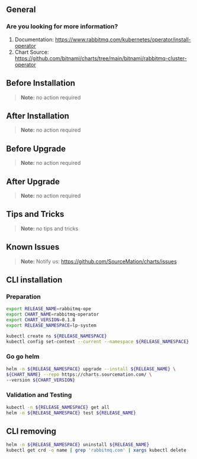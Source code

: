 ## General

### Are you looking for more information?

1. Documentation: https://www.rabbitmq.com/kubernetes/operator/install-operator
2. Chart Source: https://github.com/bitnami/charts/tree/main/bitnami/rabbitmq-cluster-operator

## Before Installation

> **Note:**
> no action required

## After Installation

> **Note:**
> no action required

## Before Upgrade

> **Note:**
> no action required

## After Upgrade

> **Note:**
> no action required

## Tips and Tricks

> **Note:**
> no tips and tricks

## Known Issues

> **Note:**
> Notify us: https://github.com/SourceMation/charts/issues

## CLI installation

### Preparation

```bash
export RELEASE_NAME=rabbitmq-ope
export CHART_NAME=rabbitmq-operator
export CHART_VERSION=0.1.8
export RELEASE_NAMESPACE=lp-system

kubectl create ns ${RELEASE_NAMESPACE}
kubectl config set-context --current --namespace ${RELEASE_NAMESPACE}
```

### Go go helm

```bash
helm -n ${RELEASE_NAMESPACE} upgrade --install ${RELEASE_NAME} \
${CHART_NAME} --repo https://charts.sourcemation.com/ \
--version ${CHART_VERSION}
```

### Validation and Testing

```bash
kubectl -n ${RELEASE_NAMESPACE} get all
helm -n ${RELEASE_NAMESPACE} test ${RELEASE_NAME}
```

## CLI removing

```bash
helm -n ${RELEASE_NAMESPACE} uninstall ${RELEASE_NAME}
kubectl get crd -o name | grep 'rabbitmq.com' | xargs kubectl delete
```

